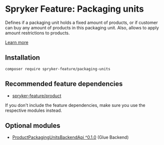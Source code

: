 # Spryker Feature: Packaging units

Defines if a packaging unit holds a fixed amount of products, or if customer can buy any amount of products in this packaging unit. Also, allows to apply amount restrictions to products.

[Learn more](https://docs.spryker.com/docs/pbc/all/product-information-management/202307.0/base-shop/feature-overviews/packaging-units-feature-overview.html)

## Installation

```
composer require spryker-feature/packaging-units
```

## Recommended feature dependencies
- [spryker-feature/product](https://github.com/spryker-feature/product)

If you don't include the feature dependencies, make sure you use the respective modules instead.

## Optional modules
- [ProductPackagingUnitsBackendApi ^0.1.0](https://github.com/spryker/product-packaging-units-backend-api) (Glue Backend)
